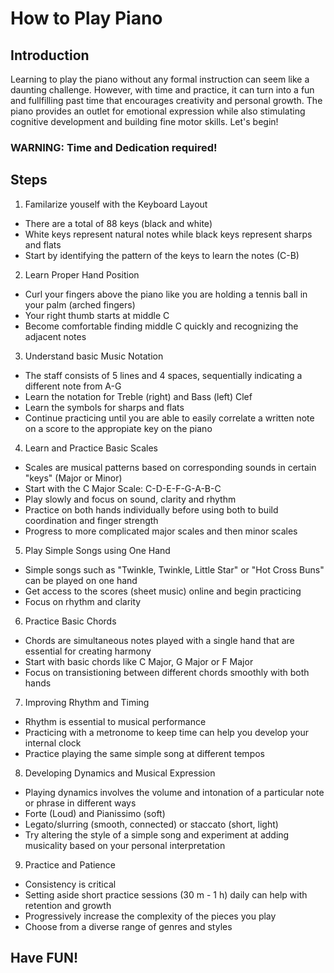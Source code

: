 # How to Play Piano
## Introduction

Learning to play the piano without any formal instruction can seem like a daunting challenge. However, with time and practice, it can turn into a fun and fullfilling past time that encourages creativity and personal growth. The piano provides an outlet for emotional expression while also stimulating cognitive development and building fine motor skills. Let's begin!
### WARNING: Time and Dedication required!

## Steps

1. Familarize youself with the Keyboard Layout
- There are a total of 88 keys (black and white)
- White keys represent natural notes while black keys represent sharps and flats
- Start by identifying the pattern of the keys to learn the notes (C-B)


2. Learn Proper Hand Position
- Curl your fingers above the piano like you are holding a tennis ball in your palm (arched fingers)
- Your right thumb starts at middle C
- Become comfortable finding middle C quickly and recognizing the adjacent notes

3. Understand basic Music Notation
- The staff consists of 5 lines and 4 spaces, sequentially indicating a different note from A-G
- Learn the notation for Treble (right) and Bass (left) Clef
- Learn the symbols for sharps and flats
- Continue practicing until you are able to easily correlate a written note on a score to the appropiate key on the piano

4. Learn and Practice Basic Scales
- Scales are musical patterns based on corresponding sounds in certain "keys" (Major or Minor)
- Start with the C Major Scale: C-D-E-F-G-A-B-C
- Play slowly and focus on sound, clarity and rhythm
- Practice on both hands individually before using both to build coordination and finger strength
- Progress to more complicated major scales and then minor scales

5. Play Simple Songs using One Hand
- Simple songs such as "Twinkle, Twinkle, Little Star" or "Hot Cross Buns" can be played on one hand 
- Get access to the scores (sheet music) online and begin practicing
- Focus on rhythm and clarity

6. Practice Basic Chords
- Chords are simultaneous notes played with a single hand that are essential for creating harmony
- Start with basic chords like C Major, G Major or F Major
- Focus on transistioning between different chords smoothly with both hands

7. Improving Rhythm and Timing
- Rhythm is essential to musical performance
- Practicing with a metronome to keep time can help you develop your internal clock
- Practice playing the same simple song at different tempos

8. Developing Dynamics and Musical Expression
- Playing dynamics involves the volume and intonation of a particular note or phrase in different ways
- Forte (Loud) and Pianissimo (soft)
- Legato/slurring (smooth, connected) or staccato (short, light)
- Try altering the style of a simple song and experiment at adding musicality based on your personal interpretation

9. Practice and Patience
- Consistency is critical
- Setting aside short practice sessions (30 m - 1 h) daily can help with retention and growth
- Progressively increase the complexity of the pieces you play
- Choose from a diverse range of genres and styles

## Have FUN!


```
